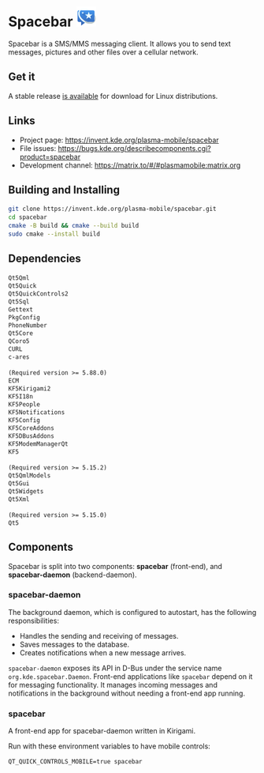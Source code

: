 <!--
- SPDX-FileCopyrightText: None
- SPDX-License-Identifier: CC0-1.0
-->

# Spacebar <img src="logo.png" width="40"/>
Spacebar is a SMS/MMS messaging client. It allows you to send text messages, pictures and other files over a cellular network.

## Get it
A stable release [is available](https://apps.kde.org/spacebar) for download for Linux distributions.

## Links
* Project page: https://invent.kde.org/plasma-mobile/spacebar
* File issues: https://bugs.kde.org/describecomponents.cgi?product=spacebar
* Development channel: https://matrix.to/#/#plasmamobile:matrix.org

## Building and Installing
```sh
git clone https://invent.kde.org/plasma-mobile/spacebar.git
cd spacebar
cmake -B build && cmake --build build
sudo cmake --install build
```

## Dependencies
```
Qt5Qml
Qt5Quick
Qt5QuickControls2
Qt5Sql
Gettext
PkgConfig
PhoneNumber
Qt5Core
QCoro5
CURL
c-ares

(Required version >= 5.88.0)
ECM
KF5Kirigami2
KF5I18n
KF5People
KF5Notifications
KF5Config
KF5CoreAddons
KF5DBusAddons
KF5ModemManagerQt
KF5

(Required version >= 5.15.2)
Qt5QmlModels
Qt5Gui
Qt5Widgets
Qt5Xml

(Required version >= 5.15.0)
Qt5
```

## Components
Spacebar is split into two components: **spacebar** (front-end), and **spacebar-daemon** (backend-daemon).

### spacebar-daemon
The background daemon, which is configured to autostart, has the following responsibilities:
* Handles the sending and receiving of messages.
* Saves messages to the database.
* Creates notifications when a new message arrives.

`spacebar-daemon` exposes its API in D-Bus under the service name `org.kde.spacebar.Daemon`. Front-end applications like `spacebar` depend on it for messaging functionality. It manages incoming messages and notifications in the background without needing a front-end app running.

### spacebar
A front-end app for spacebar-daemon written in Kirigami.

Run with these environment variables to have mobile controls:
```
QT_QUICK_CONTROLS_MOBILE=true spacebar
```
